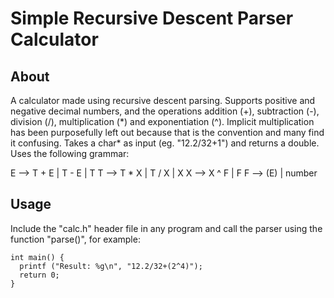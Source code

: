 # Simple Recursive Descent Parser Calculator

## About
A calculator made using recursive descent parsing. Supports positive and negative decimal numbers, and the operations addition (+), subtraction (-), division (/), multiplication (\*) and exponentiation (^). Implicit multiplication has been purposefully left out because that is the convention and many find it confusing. Takes a char* as input (eg. "12.2/32+1") and returns a double. Uses the following grammar:

E --> T + E | T - E | T
T --> T * X | T / X | X
X --> X ^ F | F
F --> (E) | number

## Usage
Include the "calc.h" header file in any program and call the parser using the function "parse()", for example: 

```
int main() {
  printf ("Result: %g\n", "12.2/32+(2^4)");
  return 0;
}
```
